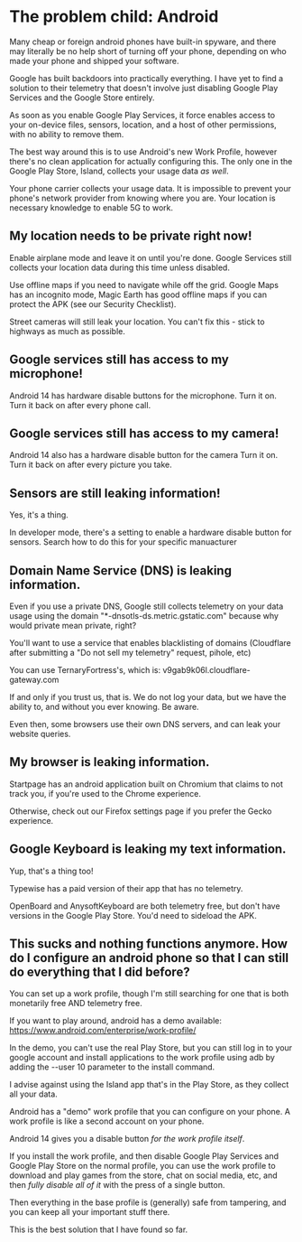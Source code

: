 # The problem child: Android

Many cheap or foreign android phones have built-in spyware, and there may literally be no help short of turning off your phone, depending on who made your phone and shipped your software.

Google has built backdoors into practically everything. I have yet to find a solution to their telemetry that doesn't involve just disabling Google Play Services and the Google Store entirely.

As soon as you enable Google Play Services, it force enables access to your on-device files, sensors, location, and a host of other permissions, with no ability to remove them.

The best way around this is to use Android's new Work Profile, however there's no clean application for actually configuring this. The only one in the Google Play Store, Island, collects your usage data *as well*.

Your phone carrier collects your usage data. It is impossible to prevent your phone's network provider from knowing where you are. Your location is necessary knowledge to enable 5G to work.

## My location needs to be private right now!

Enable airplane mode and leave it on until you're done. Google Services still collects your location data during this time unless disabled.

Use offline maps if you need to navigate while off the grid. Google Maps has an incognito mode, Magic Earth has good offline maps if you can protect the APK (see our Security Checklist).

Street cameras will still leak your location. You can't fix this - stick to highways as much as possible.

## Google services still has access to my microphone!

Android 14 has hardware disable buttons for the microphone. Turn it on. Turn it back on after every phone call.

## Google services still has access to my camera!

Android 14 also has a hardware disable button for the camera Turn it on. Turn it back on after every picture you take.

## Sensors are still leaking information!

Yes, it's a thing.

In developer mode, there's a setting to enable a hardware disable button for sensors. Search how to do this for your specific manuacturer

## Domain Name Service (DNS) is leaking information.

Even if you use a private DNS, Google still collects telemetry on your data usage using the domain "*-dnsotls-ds.metric.gstatic.com" because why would private mean private, right?

You'll want to use a service that enables blacklisting of domains (Cloudflare after submitting a "Do not sell my telemetry" request, pihole, etc)

You can use TernaryFortress's, which is: v9gab9k06l.cloudflare-gateway.com

If and only if you trust us, that is. We do not log your data, but we have the ability to, and without you ever knowing. Be aware.

Even then, some browsers use their own DNS servers, and can leak your website queries.

## My browser is leaking information.

Startpage has an android application built on Chromium that claims to not track you, if you're used to the Chrome experience.

Otherwise, check out our Firefox settings page if you prefer the Gecko experience.

## Google Keyboard is leaking my text information.

Yup, that's a thing too!

Typewise has a paid version of their app that has no telemetry.

OpenBoard and AnysoftKeyboard are both telemetry free, but don't have versions in the Google Play Store. You'd need to sideload the APK.

## This sucks and nothing functions anymore. How do I configure an android phone so that I can still do everything that I did before?

You can set up a work profile, though I'm still searching for one that is both monetarily free AND telemetry free.

If you want to play around, android has a demo available: https://www.android.com/enterprise/work-profile/

In the demo, you can't use the real Play Store, but you can still log in to your google account and install applications to the work profile using adb by adding the --user 10 parameter to the install command.

I advise against using the Island app that's in the Play Store, as they collect all your data.

Android has a "demo" work profile that you can configure on your phone. A work profile is like a second account on your phone.

Android 14 gives you a disable button *for the work profile itself*.

If you install the work profile, and then disable Google Play Services and Google Play Store on the normal profile, you can use the work profile to download and play games from the store, chat on social media, etc, and then *fully disable all of it* with the press of a single button.

Then everything in the base profile is (generally) safe from tampering, and you can keep all your important stuff there.

This is the best solution that I have found so far.
